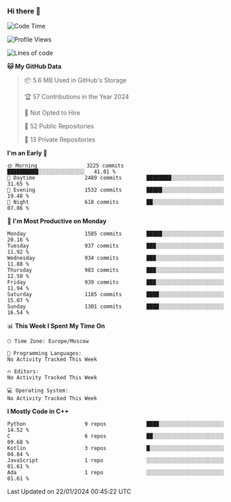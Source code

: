 ### Hi there 👋

<!--
**SemenMartynov/SemenMartynov** is a ✨ _special_ ✨ repository because its `README.md` (this file) appears on your GitHub profile.

Here are some ideas to get you started:

- 🔭 I’m currently working on ...
- 🌱 I’m currently learning ...
- 👯 I’m looking to collaborate on ...
- 🤔 I’m looking for help with ...
- 💬 Ask me about ...
- 📫 How to reach me: ...
- 😄 Pronouns: ...
- ⚡ Fun fact: ...
-->

<!--START_SECTION:waka-->
![Code Time](http://img.shields.io/badge/Code%20Time-0%20secs-blue)

![Profile Views](http://img.shields.io/badge/Profile%20Views-0-blue)

![Lines of code](https://img.shields.io/badge/From%20Hello%20World%20I%27ve%20Written-6.8%20million%20lines%20of%20code-blue)

**🐱 My GitHub Data** 

> 📦 5.6 MB Used in GitHub's Storage 
 > 
> 🏆 57 Contributions in the Year 2024
 > 
> 🚫 Not Opted to Hire
 > 
> 📜 52 Public Repositories 
 > 
> 🔑 13 Private Repositories 
 > 
**I'm an Early 🐤** 

```text
🌞 Morning                3225 commits        ██████████░░░░░░░░░░░░░░░   41.01 % 
🌆 Daytime                2489 commits        ████████░░░░░░░░░░░░░░░░░   31.65 % 
🌃 Evening                1532 commits        █████░░░░░░░░░░░░░░░░░░░░   19.48 % 
🌙 Night                  618 commits         ██░░░░░░░░░░░░░░░░░░░░░░░   07.86 % 
```
📅 **I'm Most Productive on Monday** 

```text
Monday                   1585 commits        █████░░░░░░░░░░░░░░░░░░░░   20.16 % 
Tuesday                  937 commits         ███░░░░░░░░░░░░░░░░░░░░░░   11.92 % 
Wednesday                934 commits         ███░░░░░░░░░░░░░░░░░░░░░░   11.88 % 
Thursday                 983 commits         ███░░░░░░░░░░░░░░░░░░░░░░   12.50 % 
Friday                   939 commits         ███░░░░░░░░░░░░░░░░░░░░░░   11.94 % 
Saturday                 1185 commits        ████░░░░░░░░░░░░░░░░░░░░░   15.07 % 
Sunday                   1301 commits        ████░░░░░░░░░░░░░░░░░░░░░   16.54 % 
```


📊 **This Week I Spent My Time On** 

```text
🕑︎ Time Zone: Europe/Moscow

💬 Programming Languages: 
No Activity Tracked This Week

🔥 Editors: 
No Activity Tracked This Week

💻 Operating System: 
No Activity Tracked This Week
```

**I Mostly Code in C++** 

```text
Python                   9 repos             ████░░░░░░░░░░░░░░░░░░░░░   14.52 % 
C                        6 repos             ██░░░░░░░░░░░░░░░░░░░░░░░   09.68 % 
Kotlin                   3 repos             █░░░░░░░░░░░░░░░░░░░░░░░░   04.84 % 
JavaScript               1 repo              ░░░░░░░░░░░░░░░░░░░░░░░░░   01.61 % 
Ada                      1 repo              ░░░░░░░░░░░░░░░░░░░░░░░░░   01.61 % 
```




 Last Updated on 22/01/2024 00:45:22 UTC
<!--END_SECTION:waka-->